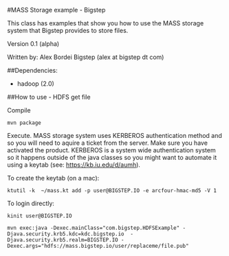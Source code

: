 #MASS Storage example - Bigstep

This class has examples that show you how to use the MASS storage system that Bigstep provides to store files. 

Version 0.1 (alpha) 
 
Written by: Alex Bordei Bigstep
(alex at bigstep dt com)

##Dependencies:
* hadoop (2.0)

##How to use - HDFS get file

Compile
```
mvn package
```
Execute. MASS storage system uses KERBEROS authentication method and so you will need to aquire a ticket from the server. Make sure you have activated the product. KERBEROS is a system wide authentication system so it happens outside of the java classes so you might want to automate it using a keytab (see: https://kb.iu.edu/d/aumh).  

To create the keytab (on a mac):
```
ktutil -k  ~/mass.kt add -p user@BIGSTEP.IO -e arcfour-hmac-md5 -V 1
```

To login directly:
```
kinit user@BIGSTEP.IO
```

```
mvn exec:java -Dexec.mainClass="com.bigstep.HDFSExample" -Djava.security.krb5.kdc=kdc.bigstep.io  -Djava.security.krb5.realm=BIGSTEP.IO -Dexec.args="hdfs://mass.bigstep.io/user/replaceme/file.pub"
```

